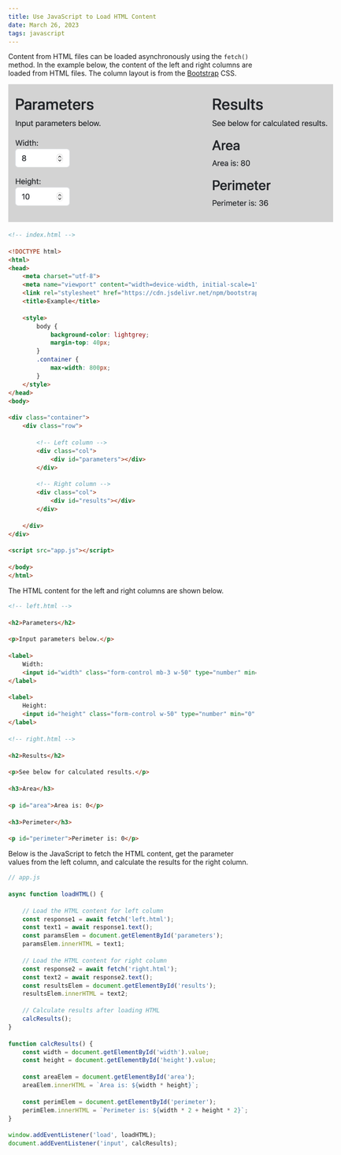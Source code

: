 ```yaml
---
title: Use JavaScript to Load HTML Content
date: March 26, 2023
tags: javascript
---
```


Content from HTML files can be loaded asynchronously using the `fetch()` method. In the example below, the content of the left and right columns are loaded from HTML files. The column layout is from the [Bootstrap](https://getbootstrap.com) CSS.

<img src="../../assets/images/js-load-html.png" style="max-width:660px;" alt="load html">

```html
<!-- index.html -->

<!DOCTYPE html>
<html>
<head>
    <meta charset="utf-8">
    <meta name="viewport" content="width=device-width, initial-scale=1">
    <link rel="stylesheet" href="https://cdn.jsdelivr.net/npm/bootstrap@5.3.0-alpha1/dist/css/bootstrap.min.css">
    <title>Example</title>

    <style>
        body {
            background-color: lightgrey;
            margin-top: 40px;
        }
        .container {
            max-width: 800px;
        }
    </style>
</head>
<body>

<div class="container">
    <div class="row">

        <!-- Left column -->
        <div class="col">
            <div id="parameters"></div>
        </div>

        <!-- Right column -->
        <div class="col">
            <div id="results"></div>
        </div>

    </div>
</div>

<script src="app.js"></script>

</body>
</html>
```

The HTML content for the left and right columns are shown below.

```html
<!-- left.html -->

<h2>Parameters</h2>

<p>Input parameters below.</p>

<label>
    Width:
    <input id="width" class="form-control mb-3 w-50" type="number" min="0" value="8">
</label>

<label>
    Height:
    <input id="height" class="form-control w-50" type="number" min="0" value="10">
</label>

<!-- right.html -->

<h2>Results</h2>

<p>See below for calculated results.</p>

<h3>Area</h3>

<p id="area">Area is: 0</p>

<h3>Perimeter</h3>

<p id="perimeter">Perimeter is: 0</p>
```

Below is the JavaScript to fetch the HTML content, get the parameter values from the left column, and calculate the results for the right column.

```javascript
// app.js

async function loadHTML() {

    // Load the HTML content for left column
    const response1 = await fetch('left.html');
    const text1 = await response1.text();
    const paramsElem = document.getElementById('parameters');
    paramsElem.innerHTML = text1;

    // Load the HTML content for right column
    const response2 = await fetch('right.html');
    const text2 = await response2.text();
    const resultsElem = document.getElementById('results');
    resultsElem.innerHTML = text2;

    // Calculate results after loading HTML
    calcResults();
}

function calcResults() {
    const width = document.getElementById('width').value;
    const height = document.getElementById('height').value;

    const areaElem = document.getElementById('area');
    areaElem.innerHTML = `Area is: ${width * height}`;

    const perimElem = document.getElementById('perimeter');
    perimElem.innerHTML = `Perimeter is: ${width * 2 + height * 2}`;
}

window.addEventListener('load', loadHTML);
document.addEventListener('input', calcResults);
```
